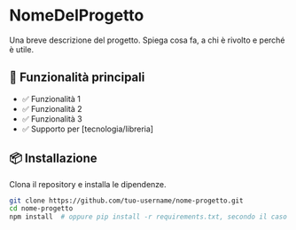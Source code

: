 # NomeDelProgetto

Una breve descrizione del progetto. Spiega cosa fa, a chi è rivolto e perché è utile.

## 🚀 Funzionalità principali

- ✅ Funzionalità 1
- ✅ Funzionalità 2
- ✅ Funzionalità 3
- ✅ Supporto per [tecnologia/libreria]

## 📦 Installazione

Clona il repository e installa le dipendenze.

```bash
git clone https://github.com/tuo-username/nome-progetto.git
cd nome-progetto
npm install  # oppure pip install -r requirements.txt, secondo il caso
